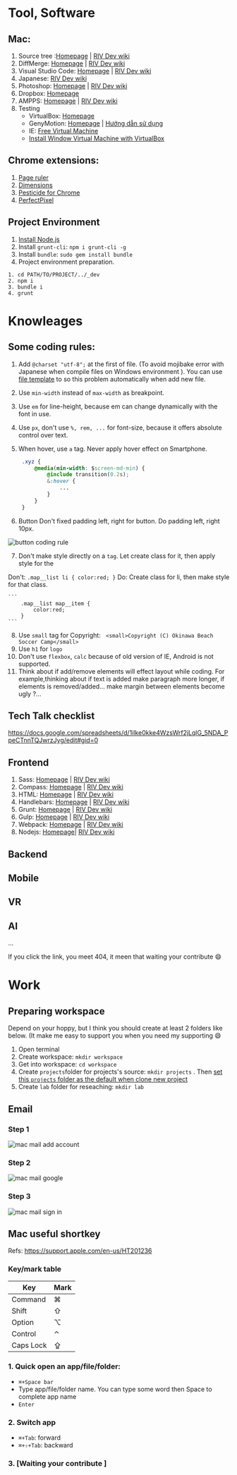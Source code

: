 # Tool, Software

## Mac:

1. Source tree :[Homepage](https://www.sourcetreeapp.com/) | [RIV Dev wiki](https://github.com/riv-dev/git/wiki)
2. DiffMerge: [Homepage](https://sourcegear.com/diffmerge/) | [RIV Dev wiki](https://github.com/riv-dev/git/wiki/How-to-resolve-conflicts)
3. Visual Studio Code: [Homepage](https://code.visualstudio.com/) | [RIV Dev wiki](https://github.com/riv-dev/Visual-Studio-Code/wiki)
4. Japanese: [RIV Dev wiki](https://github.com/riv-dev/Japanese-font-families)
5. Photoshop: [Homepage](http://www.photoshop.com/) | [RIV Dev wiki](https://github.com/riv-dev/photoshop/wiki)
6. Dropbox: [Homepage](https://www.dropbox.com)
7. AMPPS: [Homepage](http://www.ampps.com/) | [RIV Dev wiki](https://github.com/riv-dev/ampps/wiki)
8. Testing
    - VirtualBox: [Homepage](https://www.virtualbox.org/wiki/Downloads)
    - GenyMotion: [Homepage](https://www.genymotion.com/) | [Hướng dẫn sử dụng](https://github.com/riv-dev/welcome/wiki/_genymotion)
    - IE: [Free Virtual Machine](https://developer.microsoft.com/en-us/microsoft-edge/tools/vms/)
    - [Install Window Virtual Machine with VirtualBox](https://drive.google.com/drive/u/0/folders/0B2x6OMK4si7seWRfcDg0RkQ4Vjg)
    
    
## Chrome extensions: 

1. [Page ruler](https://chrome.google.com/webstore/detail/page-ruler/jlpkojjdgbllmedoapgfodplfhcbnbpn)
2. [Dimensions](https://chrome.google.com/webstore/detail/dimensions/baocaagndhipibgklemoalmkljaimfdj)
3. [Pesticide for Chrome](https://chrome.google.com/webstore/detail/pesticide-for-chrome/bblbgcheenepgnnajgfpiicnbbdmmooh)
4. [PerfectPixel](https://chrome.google.com/webstore/detail/perfectpixel-by-welldonec/dkaagdgjmgdmbnecmcefdhjekcoceebi?hl=en)

## Project Environment 

1. [Install Node.js](https://github.com/riv-dev/nodejs/wiki/Install-Nodejs)
2. Install `grunt-cli`: `npm i grunt-cli -g`
3. Install `bundle`: `sudo gem install bundle`
4. Project environment preparation. 

```
1. cd PATH/TO/PROJECT/../_dev
2. npm i
3. bundle i
4. grunt 
```

# Knowleages 

## Some coding rules:

1. Add `@charset "utf-8";` at the first of file. (To avoid mojibake error with Japanese when compile files on Windows environment ). You can use [file template](https://github.com/riv-dev/Visual-Studio-Code/wiki/file-template) to so this problem automatically when add new file.
2. Use `min-width` instead of `max-width` as breakpoint.
3. Use `em` for line-height, because em can change dynamically with the font in use.
4. Use `px`, don't use `%, rem, ...` for font-size, because it offers absolute control over text.
5. When hover, use `a` tag. Never apply hover effect on Smartphone.

   ```css
    .xyz {
        @media(min-width: $screen-md-min) {
            @include transition(0.2s);
            &:hover {
                ...
            }
        }
    }
   ```
   
6. Button 
   Don't fixed padding left, right for button.
   Do padding left, right 10px. 
 
 ![button coding rule](https://github.com/riv-dev/welcome/blob/master/images/button.png)
 
7. Don't make style directly on a `tag`. Let create class for it, then apply style for the 
    
 Don't:
	```
	   .map__list li {
		color:red;
	   }
	```
 Do: Create class for li, then make style for that class.
  
	```
		.map__list map__item {
			color:red;
		}
	```

8. Use `small` tag for Copyright: 
   ```
   <small>Copyright (C) Okinawa Beach Soccer Camp</small>
   ```
9. Use `h1` for `logo`
10. Don't use `flexbox`, `calc` because of old version of IE, Android is not supported.
11. Think about if add/remove elements will effect layout while coding. For example,thinking about if text is added make paragraph more longer, if elements is removed/added...  make margin between elements become ugly ?...
 
## Tech Talk checklist 

https://docs.google.com/spreadsheets/d/1ilke0kke4WzsWrf2jLqlG_5NDA_PpeCTnnTQJwrzJyg/edit#gid=0

## Frontend 

1. Sass: [Homepage](http://sass-lang.com/) | [RIV Dev wiki](https://github.com/riv-dev/sass)
2. Compass: [Homepage](http://compass-style.org/) | [RIV Dev wiki](https://github.com/riv-dev/compass)
3. HTML: [Homepage](https://www.w3.org/html/) | [RIV Dev wiki](https://github.com/riv-dev/html)
4. Handlebars: [Homepage](http://handlebarsjs.com/) | [RIV Dev wiki](https://github.com/riv-dev/handlebars)
5. Grunt: [Homepage](http://gruntjs.com/) | [RIV Dev wiki](https://github.com/riv-dev/grunt)
6. Gulp: [Homepage](http://gulpjs.com/) | [RIV Dev wiki](https://github.com/riv-dev/gulp)
7. Webpack: [Homepage](https://webpack.github.io/) | [RIV Dev wiki](https://github.com/riv-dev/webpack)
8. Nodejs: [Homepage](https://nodejs.org/en/)| [RIV Dev wiki](https://github.com/riv-dev/nodejs)

## Backend

## Mobile 

## VR 

## AI

...

If you click the link, you meet 404, it meen that waiting your contribute :smile: 

# Work

## Preparing workspace

Depend on your hoppy, but I think you should create at least 2 folders like below. (It make me easy to support you when you need my supporting :smile: 

1. Open terminal 
2. Create workspace: `mkdir workspace`
3. Get into workspace: `cd workspace`
4. Create `projects`folder for projects's source:  `mkdir projects` . Then [set this `projects` folder as the default when clone new project](https://github.com/riv-dev/git/wiki/Setting#general-setting)
5. Create `lab` folder for reseaching:     `mkdir lab`

## Email 

### Step 1
![mac mail add account](https://github.com/riv-dev/welcome/blob/master/images/mac-mail-add-account.png)

### Step 2

![mac mail google](https://github.com/riv-dev/welcome/blob/master/images/mac-mail-google.png)


### Step 3

![mac mail sign in](https://github.com/riv-dev/welcome/blob/master/images/mac-mail-sign-in.png)

## Mac useful shortkey 

Refs: https://support.apple.com/en-us/HT201236

### Key/mark table 

| Key       | Mark |
|-----------|------|
| Command   | ⌘    |
| Shift     | ⇧    |
| Option    | ⌥    |
| Control   | ⌃    |
| Caps Lock | ⇪    |

### 1. Quick open an app/file/folder: 
- `⌘+Space bar`
- Type app/file/folder name. You can type some word then Space to complete app name 
- `Enter` 

### 2. Switch app 

- `⌘+Tab`: forward 
- `⌘+⇧+Tab`:  backward

### 3. [Waiting your contribute ]





